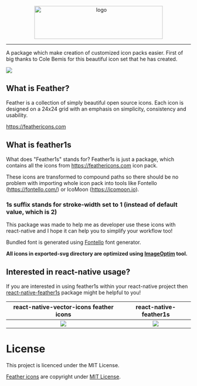<p align="center">
  <img alt="logo" width="350" height="90" src="https://user-images.githubusercontent.com/33039909/61521096-cf42be80-aa0f-11e9-8247-d3fbf31abf90.png">
</p>

---

A package which make creation of customized icon packs easier. First of big thanks to Cole Bemis for this beautiful icon set that he has created.

![](https://user-images.githubusercontent.com/33039909/61520055-a4576b00-aa0d-11e9-9308-3c96707f699c.png)

## What is Feather?

Feather is a collection of simply beautiful open source icons. Each icon is designed on a 24x24 grid with an emphasis on simplicity, consistency and usability.

https://feathericons.com

## What is feather1s

What does "Feather1s" stands for? Feather1s is just a package, which contains all the icons from https://feathericons.com icon pack.

These icons are transformed to compound paths so there should be no problem with importing whole icon pack into tools like Fontello (https://fontello.com/) or IcoMoon (https://icomoon.io).

### **1s** suffix stands for stroke-width set to 1 (instead of default value, which is 2)

This package was made to help me as developer use these icons with react-native and I hope it can help you to simplify your workflow too!

Bundled font is generated using [Fontello](http://fontello.com/) font generator.

**All icons in exported-svg directory are optimized using [ImageOptim](https://imageoptim.com/mac) tool.**

## Interested in react-native usage?

If you are interested in using feather1s within your react-native project then [react-native-feather1s](https://github.com/sinodko/react-native-feather1s) package might be helpful to you!

|                                  react-native-vector-icons feather icons                                  |                                          react-native-feather1s                                           |
| :-------------------------------------------------------------------------------------------------------: | :-------------------------------------------------------------------------------------------------------: |
| ![](https://user-images.githubusercontent.com/33039909/61528019-10da6600-aa1e-11e9-946f-c119eeb173e6.png) | ![](https://user-images.githubusercontent.com/33039909/61528024-120b9300-aa1e-11e9-9e71-3d2dbc0e20d5.png) |

# License

This project is licenced under the MIT License.

[Feather icons](https://feathericons.com) are copyright under [MIT License](https://github.com/feathericons/feather/blob/master/LICENSE).

